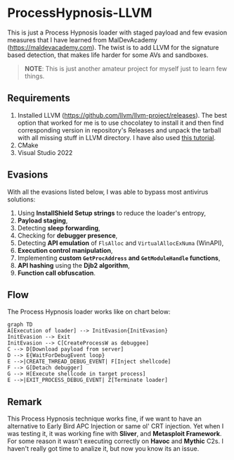 # ProcessHypnosis-LLVM

This is just a Process Hypnosis loader with staged payload and few evasion measures that I have learned from MalDevAcademy (https://maldevacademy.com). The twist is to add LLVM for the signature based detection, that makes life harder for some AVs and sandboxes. 
>**NOTE**: This is just another amateur project for myself just to learn few things. 

## Requirements
1. Installed LLVM (https://github.com/llvm/llvm-project/releases). The best option that worked for me is to use chocolatey to install it and then find corresponding version in repository's Releases and unpack the tarball with all missing stuff in LLVM directory. I have also used [this tutorial](https://www.bordergate.co.uk/llvm-obfuscation/).
2. CMake
3. Visual Studio 2022

## Evasions

With all the evasions listed below, I was able to bypass most antivirus solutions:
1.  Using **InstallShield Setup strings** to reduce the loader's entropy,
2.  **Payload staging**,
3.  Detecting **sleep forwarding**,
4.  Checking for **debugger presence**,
5.  Detecting **API emulation** of `FlsAlloc` and `VirtualAllocExNuma` (WinAPI),
6.  **Execution control manipulation**,
7.  Implementing **custom `GetProcAddress` and `GetModuleHandle` functions**,
8.  **API hashing** using the **Djb2 algorithm**,
9.  **Function call obfuscation**.

## Flow
The Process Hypnosis loader works like on chart below:
```mermaid
graph TD
A[Execution of loader] --> InitEvasion{InitEvasion} 
InitEvasion --> Exit 
InitEvasion --> C[CreateProcessW as debuggee]
C --> D[Download payload from server]
D --> E{WaitForDebugEvent loop}
E -->|CREATE_THREAD_DEBUG_EVENT| F[Inject shellcode]
F --> G[Detach debugger]
G --> H[Execute shellcode in target process]
E -->|EXIT_PROCESS_DEBUG_EVENT| Z[Terminate loader]
```
## Remark
This Process Hypnosis technique works fine, if we want to have an alternative to Early Bird APC Injection or same ol' CRT injection. Yet when I was testing it, it was working fine with **Sliver**, and **Metasploit Framework**. For some reason it wasn't executing correctly on **Havoc** and **Mythic** C2s. I haven't really got time to analize it, but now you know its an issue.

